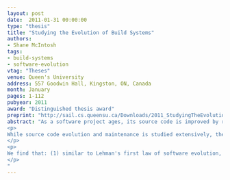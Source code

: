 ```yaml
---
layout: post
date:  2011-01-31 00:00:00
type: "thesis"
title: "Studying the Evolution of Build Systems"
authors:
- Shane McIntosh
tags:
- build-systems
- software-evolution
vtag: "Theses"
venue: Queen's University
address: 557 Goodwin Hall, Kingston, ON, Canada
month: January
pages: 1-112
pubyear: 2011
award: "Distinguished thesis award"
preprint: "http://sail.cs.queensu.ca/Downloads/2011_StudyingTheEvolutionOfBuildSystems.pdf"
abstract: "As a software project ages, its source code is improved by refining existing features, adding new ones, and fixing bugs. Software developers can attest that such changes often require accompanying changes to the infrastructure that converts source code into executable software packages, i.e., the build system. Intuition suggests that these build system changes slow down development progress by diverting developer focus away from making improvements to the source code.
<p>
While source code evolution and maintenance is studied extensively, there is little work that focuses on the build system. In this thesis, we empirically study the static and dynamic evolution of build system complexity in proprietary and open source projects. To help counter potential bias of the study, 13 projects with different sizes, domains, build technologies, and release strategies were selected for examination, including Eclipse, Linux, Mozilla, and JBoss.
</p>
<p>
We find that: (1) similar to Lehman's first law of software evolution, Java build system specifications tend to grow unless explicit effort is invested into restructuring them, (2) the build system accounts for up to 31% of the code files in a project, and (3) up to 27% of source code related development tasks require build maintenance. Project managers should include build maintenance effort of this magnitude in their project planning and budgeting estimations.
</p>
"
---
```

